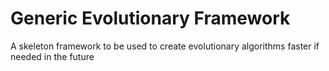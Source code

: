 # Generic Evolutionary Framework
A skeleton framework to be used to create evolutionary algorithms faster if needed in the future
